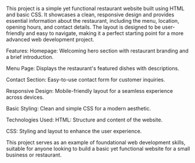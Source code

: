 This project is a simple yet functional restaurant website built using HTML and basic CSS. It showcases a clean, responsive design and provides essential information about the restaurant, including the menu, location, opening hours, and contact details. The layout is designed to be user-friendly and easy to navigate, making it a perfect starting point for a more advanced web development project.

Features:
Homepage: Welcoming hero section with restaurant branding and a brief introduction.

Menu Page: Displays the restaurant's featured dishes with descriptions.

Contact Section: Easy-to-use contact form for customer inquiries.

Responsive Design: Mobile-friendly layout for a seamless experience across devices.

Basic Styling: Clean and simple CSS for a modern aesthetic.

Technologies Used:
HTML: Structure and content of the website.

CSS: Styling and layout to enhance the user experience.

This project serves as an example of foundational web development skills, suitable for anyone looking to build a basic yet functional website for a small business or restaurant.
